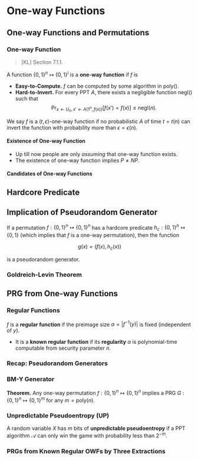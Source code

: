 # One-way Functions

## One-way Functions and Permutations

### One-way Function

> [KL] Section 7.1.1.

A function $\{0,1\}^n \mapsto \{0,1\}^i$ is a **one-way function** if $f$ is

- **Easy-to-Compute.** $f$ can be computed by some algorithm in $\mathrm{poly}()$.
- **Hard-to-Invert.** For every PPT $A$, there exists a negligible function $\mathrm{negl}()$ such that
  $$ \mathrm{Pr}_{x \leftarrow U_n, x' \leftarrow A(1^n, f(x))} [f(x') = f(x)] \le \mathrm{negl}(n). $$

We say $f$ is a $(t, \epsilon)$-one-way function if no probabilistic $A$ of time $t =t(n)$ can invert the function with probability more than $\epsilon = \epsilon(n)$.

#### Existence of One-way Function

- Up till now people are only *assuming* that one-way function exists.
- The existence of one-way function implies $P \neq NP$.

#### Candidates of One-way Functions

## Hardcore Predicate

## Implication of Pseudorandom Generator

If a permutation $f: \{0,1\}^n \mapsto \{0,1\}^n$ has a hardcore predicate $h_c: \{0,1\}^n \mapsto \{0,1\}$ (which implies that $f$ is a one-way permutation), then the function

$$ g(x) = (f(x), h_c(x)) $$

is a pseudorandom generator.

### Goldreich-Levin Theorem

## PRG from One-way Functions

### Regular Functions

$f$ is a **regular function** if the preimage size $\alpha = |f^{-1}(y)|$ is fixed (independent of $y$).

- It is a **known regular function** if its **regularity** $\alpha$ is polynomial-time computable from security parameter $n$.

### Recap: Pseudorandom Generators

### BM-Y Generator

**Theorem.** Any one-way permutation $f: \{0,1\}^n \mapsto \{ 0,1 \}^n$ implies a PRG $G: \{0,1\}^n \mapsto \{0,1\}^m$ for any $m = \mathrm{poly}(n)$.

### Unpredictable Pseudoentropy (UP)

A random variable $X$ has $m$ bits of **unpredictable pseudoentropy** if a PPT algorithm $\mathcal{A}$ can only win the game with probability less than $2^{-m}$.

### PRGs from Known Regular OWFs by Three Extractions
